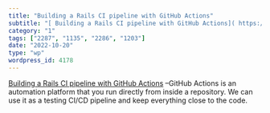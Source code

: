 ```yaml
---
title: "Building a Rails CI pipeline with GitHub Actions"
subtitle: "[ Building a Rails CI pipeline with GitHub Actions]( https://boringrails.com/articles/building-a-rai..."
category: "1"
tags: ["2287", "1135", "2286", "1203"]
date: "2022-10-20"
type: "wp"
wordpress_id: 4178
---
```

[ Building a Rails CI pipeline with GitHub Actions]( https://boringrails.com/articles/building-a-rails-ci-pipeline-with-github-actions/) –GitHub Actions is an automation platform that you run directly from inside a repository. We can use it as a testing CI/CD pipeline and keep everything close to the code.